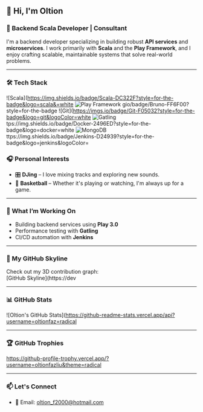 ## 👋 Hi, I'm Oltion

### 🚀 Backend Scala Developer | Consultant

I'm a backend developer specializing in building robust **API services** and **microservices**. I work primarily with **Scala** and the **Play Framework**, and I enjoy crafting scalable, maintainable systems that solve real-world problems.

---

### 🛠️ Tech Stack
![Scala](https://img.shields.io/badge/Scala-DC322F?style=for-the-badge&logo=scala&=white
![Play Framework](https://img.shields.io/badge/Play_Framework-64DD17?style=for-the-badge&logo=playframework&logoColor=white)
gio/badge/Bruno-FF6F00?style=for-the-badge
![Git](https://imgs.io/badge/Git-F05032?style=for-the-badge&logo=git&logoColor=white
![Gatling](https://img.shields.io/badge/Gatling-FF5722?style=for-the-badge)
tps://img.shields.io/badge/Docker-2496ED?style=for-the-badge&logo=docker=white
![MongoDB](https://img.shields.io/badge/MongoDB-47A248?style=for-the-badge&logo=mongodb&logoColor=white)
ttps://img.shields.io/badge/Jenkins-D24939?style=for-the-badge&logo=jenkins&logoColor=
### 🎧 Personal Interests
- 🎛️ **DJing** – I love mixing tracks and exploring new sounds.
- 🏀 **Basketball** – Whether it's playing or watching, I'm always up for a game.

---

### 📌 What I’m Working On
- Building backend services using **Play 3.0**
- Performance testing with **Gatling**
- CI/CD automation with **Jenkins**

---

### 🌆 My GitHub Skyline
Check out my 3D contribution graph:  
[GitHub Skyline](https://dev

---

### 📊 GitHub Stats
![Oltion's GitHub Stats](https://github-readme-stats.vercel.app/api?username=oltionfaz=radical

---

### 🏆 GitHub Trophies
https://github-profile-trophy.vercel.app/?username=oltionfazliu&theme=radical

---

### 📫 Let's Connect
- 📧 Email: oltion_f2000@hotmail.com
